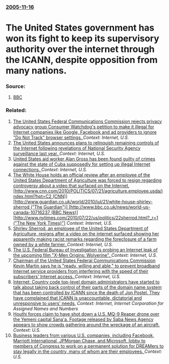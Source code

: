 ### [2005-11-16](/news/2005/11/16/index.md)

#  The United States government has won its fight to keep its supervisory authority over the internet through the ICANN, despite opposition from many nations. 




### Source:

1. [BBC](http://news.bbc.co.uk/1/hi/technology/4441544.stm)

### Related:

1. [The United States Federal Communications Commission rejects privacy advocacy group Consumer Watchdog's petition to make it illegal for Internet companies like Google, Facebook and ad providers to ignore "Do Not Track" browser settings. ](/news/2015/11/6/the-united-states-federal-communications-commission-rejects-privacy-advocacy-group-consumer-watchdog-s-petition-to-make-it-illegal-for-inter.md) _Context: Internet, U.S._
2. [The United States announces plans to relinquish remaining controls of the Internet following revelations of National Security Agency surveillance last year. ](/news/2014/03/14/the-united-states-announces-plans-to-relinquish-remaining-controls-of-the-internet-following-revelations-of-national-security-agency-surveil.md) _Context: Internet, U.S._
3. [United States aid worker Alan Gross has been found guilty of crimes against the state of Cuba supposedly for setting up illegal Internet connections. ](/news/2011/03/5/united-states-aid-worker-alan-gross-has-been-found-guilty-of-crimes-against-the-state-of-cuba-supposedly-for-setting-up-illegal-internet-con.md) _Context: Internet, U.S._
4. [The White House holds an official review after an employee of the United States Department of Agriculture was forced to resign regarding controversy about a video that surfaced on the Internet. [http://www.cnn.com/2010/POLITICS/07/21/agriculture.employee.usda/index.html?hpt=C2 (CNN)] [http://www.guardian.co.uk/world/2010/jul/21/white-house-shirley-sherrod ("The Guardian")] [http://www.bbc.co.uk/news/world-us-canada-10716237 (BBC News)] [http://www.nytimes.com/2010/07/22/us/politics/22sherrod.html?_r=1 ("The New York Times)"]](/news/2010/07/21/the-white-house-holds-an-official-review-after-an-employee-of-the-united-states-department-of-agriculture-was-forced-to-resign-regarding-con.md) _Context: Internet, U.S._
5. [Shirley Sherrod, an employee of the United States Department of Agriculture, resigns after a video on the internet surfaced showing her apparently making racist remarks regarding the foreclosure of a farm owned by a white farmer. ](/news/2010/07/20/shirley-sherrod-an-employee-of-the-united-states-department-of-agriculture-resigns-after-a-video-on-the-internet-surfaced-showing-her-appa.md) _Context: Internet, U.S._
6. [ The U.S. Federal Bureau of Investigation is probing an Internet leak of the upcoming film "X-Men Origins: Wolverine". ](/news/2009/04/2/the-u-s-federal-bureau-of-investigation-is-probing-an-internet-leak-of-the-upcoming-film-x-men-origins-wolverine.md) _Context: Internet, U.S._
7. [ Chairman of the United States Federal Communications Commission Kevin Martin says he is "ready, willing and able," to prevent broadband Internet service providers from interfering with the speed of their subscribers' Internet access. ](/news/2008/02/25/chairman-of-the-united-states-federal-communications-commission-kevin-martin-says-he-is-ready-willing-and-able-to-prevent-broadband-int.md) _Context: Internet, U.S._
8. [ Internet: Country code top-level domain administrators have started to talk about taking back control of their parts of the domain name system that has been controlled by ICANN since the death of Jon Postel. They have complained that ICANN is unaccountable, dictatorial and unresponsive to users' needs.](/news/2002/11/4/internet-country-code-top-level-domain-administrators-have-started-to-talk-about-taking-back-control-of-their-parts-of-the-domain-name-sys.md) _Context: Internet, Internet Corporation for Assigned Names and Numbers_
9. [Houthi forces claim to have shot down a U.S. MQ-9 Reaper drone over the Yemeni capital Sana'a. Footage released by Saba News Agency appears to show crowds gathering around the wreckage of an aircraft. ](/news/2017/10/1/houthi-forces-claim-to-have-shot-down-a-u-s-mq-9-reaper-drone-over-the-yemeni-capital-sana-a-footage-released-by-saba-news-agency-appears.md) _Context: U.S._
10. [Business leaders from various U.S. companies, including Facebook, Marriott International, JPMorgan Chase, and Microsoft, lobby to members of Congress to work on a permanent solution for DREAMers to stay legally in the country, many of whom are their employees. ](/news/2017/09/6/business-leaders-from-various-u-s-companies-including-facebook-marriott-international-jpmorgan-chase-and-microsoft-lobby-to-members-of.md) _Context: U.S._
